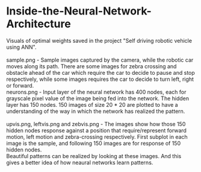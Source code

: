 # Inside-the-Neural-Network-Architecture
Visuals of optimal weights saved in the project "Self driving robotic vehicle using ANN".
</br>
</br>
sample.png - Sample images captured by the camera, while the robotic car moves along its path. There are some images for zebra crossing and obstacle ahead of the car which require the car to decide to pause and stop respectively, while some images requires the car to decide to turn left, right or forward.
</br>
neurons.png - Input layer of the neural network has 400 nodes, each for grayscale pixel value of the image being fed into the network. The hidden layer has 150 nodes. 150 images of size 20 * 20 are plotted to have a understanding of the way in which the network has realized the pattern.  
</br>
upvis.png, leftvis.png and zebvis.png - The images show how those 150 hidden nodes response against a position that require/represent forward motion, left motion and zebra-crossing respectively. First subplot in each image is the sample, and following 150 images are for response of 150 hidden nodes.
</br>
Beautiful patterns can be realized by looking at these images. And this gives a better idea of how neaural networks learn patterns.  
